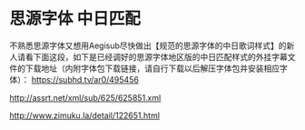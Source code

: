 # 思源字体 中日匹配
不熟悉思源字体又想用Aegisub尽快做出【规范的思源字体的中日歌词样式】的新人请看下面这段，如下是已经调好的思源字体地区版的中日匹配样式的外挂字幕文件的下载地址（内附字体包下载链接，请自行下载以后解压字体包并安装相应字体）：
https://subhd.tv/ar0/495456

http://assrt.net/xml/sub/625/625851.xml

http://www.zimuku.la/detail/122651.html
